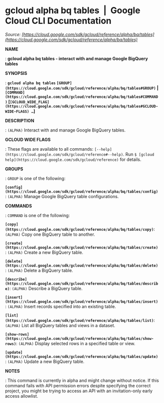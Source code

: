 # gcloud alpha bq tables  |  Google Cloud CLI Documentation

*Source: [https://cloud.google.com/sdk/gcloud/reference/alpha/bq/tables](https://cloud.google.com/sdk/gcloud/reference/alpha/bq/tables)*

**NAME**

: **gcloud alpha bq tables - interact with and manage Google BigQuery tables**

**SYNOPSIS**

: **`gcloud alpha bq tables` `[GROUP](https://cloud.google.com/sdk/gcloud/reference/alpha/bq/tables#GROUP)` | `[COMMAND](https://cloud.google.com/sdk/gcloud/reference/alpha/bq/tables#COMMAND)` [`[GCLOUD_WIDE_FLAG](https://cloud.google.com/sdk/gcloud/reference/alpha/bq/tables#GCLOUD-WIDE-FLAGS) …`]**

**DESCRIPTION**

: `(ALPHA)` Interact with and manage Google BigQuery tables.

**GCLOUD WIDE FLAGS**

: These flags are available to all commands: `[--help](https://cloud.google.com/sdk/gcloud/reference#--help)`.
Run `$ [gcloud help](https://cloud.google.com/sdk/gcloud/reference)` for details.

**GROUPS**

: ``GROUP`` is one of the following:

**`[config](https://cloud.google.com/sdk/gcloud/reference/alpha/bq/tables/config)`**:
`(ALPHA)` Manage Google BigQuery table configurations.

**COMMANDS**

: ``COMMAND`` is one of the following:

**`[copy](https://cloud.google.com/sdk/gcloud/reference/alpha/bq/tables/copy)`**:
`(ALPHA)` Copy one BigQuery table to another.

**`[create](https://cloud.google.com/sdk/gcloud/reference/alpha/bq/tables/create)`**:
`(ALPHA)` Create a new BigQuery table.

**`[delete](https://cloud.google.com/sdk/gcloud/reference/alpha/bq/tables/delete)`**:
`(ALPHA)` Delete a BigQuery table.

**`[describe](https://cloud.google.com/sdk/gcloud/reference/alpha/bq/tables/describe)`**:
`(ALPHA)` Describe a BigQuery table.

**`[insert](https://cloud.google.com/sdk/gcloud/reference/alpha/bq/tables/insert)`**:
`(ALPHA)` Insert records specified into an existing table.

**`[list](https://cloud.google.com/sdk/gcloud/reference/alpha/bq/tables/list)`**:
`(ALPHA)` List all BigQuery tables and views in a dataset.

**`[show-rows](https://cloud.google.com/sdk/gcloud/reference/alpha/bq/tables/show-rows)`**:
`(ALPHA)` Display selected rows in a specified table or view.

**`[update](https://cloud.google.com/sdk/gcloud/reference/alpha/bq/tables/update)`**:
`(ALPHA)` Update a new BigQuery table.

**NOTES**

: This command is currently in alpha and might change without notice. If this
command fails with API permission errors despite specifying the correct project,
you might be trying to access an API with an invitation-only early access
allowlist.